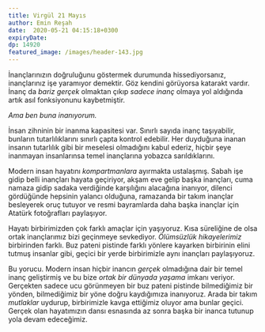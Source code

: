 ```yaml
---
title: Virgül 21 Mayıs 
author: Emin Reşah
date:  2020-05-21 04:15:18+0300
expiryDate:
dp: 14920
featured_image: /images/header-143.jpg
---
```


İnançlarınızın doğruluğunu göstermek durumunda hissediyorsanız, inançlarınız işe yaramıyor demektir.
Göz kendini görüyorsa katarakt vardır. İnanç da *bariz gerçek* olmaktan çıkıp *sadece inanç* olmaya
yol aldığında artık asıl fonksiyonunu kaybetmiştir. 

*Ama ben buna inanıyorum.*

İnsan zihninin bir inanma kapasitesi var. Sınırlı sayıda inanç taşıyabilir, bunların
tutarlılıklarını sınırlı çapta kontrol edebilir. Her duyduğuna inanan insanın tutarlılık gibi bir
meselesi olmadığını kabul ederiz, hiçbir şeye inanmayan insanlarınsa temel inançlarına yobazca
sarıldıklarını. 

Modern insan hayatını *kompartmanlara* ayırmakta ustalaşmış. Sabah işe gidip belli inançları hayata
geçiriyor, akşam eve gelip başka inançları, cuma namaza gidip sadaka verdiğinde karşılığını
alacağına inanıyor, dilenci gördüğünde hepsinin yalancı olduğuna, ramazanda bir takım inançlar
besleyerek oruç tutuyor ve resmi bayramlarda daha başka inançlar için Atatürk fotoğrafları
paylaşıyor. 

Hayatı birbirimizden çok farklı amaçlar için yaşıyoruz. Kısa süreliğine de olsa ortak inançlarımız
bizi geçinmeye sevkediyor. *Ölümsüzlük hikayelerimiz* birbirinden farklı. Buz pateni pistinde farklı
yönlere kayarken birbirinin elini tutmuş insanlar gibi, geçici bir yerde birbirimizle aynı inançları
paylaşıyoruz.

Bu yorucu. Modern insan hiçbir inancın *gerçek* olmadığına dair bir temel inanç geliştirmiş ve bu
bize *ortak bir dünyada yaşama* imkanı veriyor. Gerçekten sadece ucu görünmeyen bir buz pateni
pistinde bilmediğimiz bir yönden, bilmediğimiz bir yöne doğru kaydığımıza inanıyoruz. Arada bir
takım *mutlaklar* uydurup, birbirimizle kavga ettiğimiz oluyor ama bunlar geçici. Gerçek olan
hayatımızın dansı esnasında az sonra başka bir inanca tutunup yola devam edeceğimiz. 


